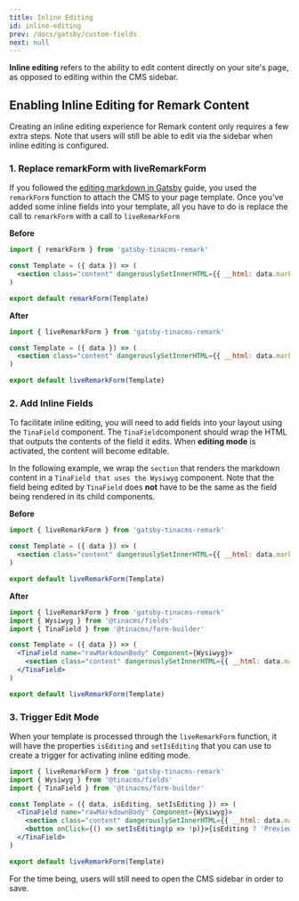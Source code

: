 ```yaml
---
title: Inline Editing
id: inline-editing
prev: /docs/gatsby/custom-fields
next: null
---
```


**Inline editing** refers to the ability to edit content directly on your site's page, as opposed to editing within the CMS sidebar.

## Enabling Inline Editing for Remark Content

Creating an inline editing experience for Remark content only requires a few extra steps. Note that users will still be able to edit via the sidebar when inline editing is configured.

### 1. Replace remarkForm with liveRemarkForm

If you followed the [editing markdown in Gatsby](/docs/gatsby/markdown#editing-markdown-content) guide, you used the `remarkForm` function to attach the CMS to your page template. Once you've added some inline fields into your template, all you have to do is replace the call to `remarkForm` with a call to `liveRemarkForm`

**Before**

```jsx
import { remarkForm } from 'gatsby-tinacms-remark'

const Template = ({ data }) => (
  <section class="content" dangerouslySetInnerHTML={{ __html: data.markdownRemark.html }}></section>
)

export default remarkForm(Template)
```

**After**

```jsx
import { liveRemarkForm } from 'gatsby-tinacms-remark'

const Template = ({ data }) => (
  <section class="content" dangerouslySetInnerHTML={{ __html: data.markdownRemark.html }}></section>
)

export default liveRemarkForm(Template)
```

### 2. Add Inline Fields

To facilitate inline editing, you will need to add fields into your layout using the `TinaField` component. The `TinaField`component should wrap the HTML that outputs the contents of the field it edits. When **editing mode** is activated, the content will become editable.

In the following example, we wrap the `section` that renders the markdown content in a `TinaField that uses the Wysiwyg` component. Note that the field being edited by `TinaField` does **not** have to be the same as the field being rendered in its child components.

**Before**

```jsx
import { liveRemarkForm } from 'gatsby-tinacms-remark'

const Template = ({ data }) => (
  <section class="content" dangerouslySetInnerHTML={{ __html: data.markdownRemark.html }}></section>
)

export default liveRemarkForm(Template)
```

**After**

```jsx
import { liveRemarkForm } from 'gatsby-tinacms-remark'
import { Wysiwyg } from '@tinacms/fields'
import { TinaField } from '@tinacms/form-builder'

const Template = ({ data }) => (
  <TinaField name="rawMarkdownBody" Component={Wysiwyg}>
    <section class="content" dangerouslySetInnerHTML={{ __html: data.markdownRemark.html }}></section>
  </TinaField>
)

export default liveRemarkForm(Template)
```

### 3. Trigger Edit Mode

When your template is processed through the `liveRemarkForm` function, it will have the properties `isEditing` and `setIsEditing` that you can use to create a trigger for activating inline editing mode.

```jsx
import { liveRemarkForm } from 'gatsby-tinacms-remark'
import { Wysiwyg } from '@tinacms/fields'
import { TinaField } from '@tinacms/form-builder'

const Template = ({ data, isEditing, setIsEditing }) => (
  <TinaField name="rawMarkdownBody" Component={Wysiwyg}>
    <section class="content" dangerouslySetInnerHTML={{ __html: data.markdownRemark.html }}></section>
    <button onClick={() => setIsEditing(p => !p)}>{isEditing ? 'Preview' : 'Edit'}</button>
  </TinaField>
)

export default liveRemarkForm(Template)
```

For the time being, users will still need to open the CMS sidebar in order to save.
